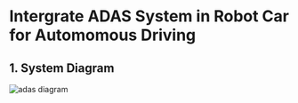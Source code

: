 # Intergrate ADAS System in Robot Car for Automomous Driving

## 1. System Diagram
![adas diagram](https://github.com/user-attachments/assets/ae765e1b-becc-4142-883f-717ff72158f3)

